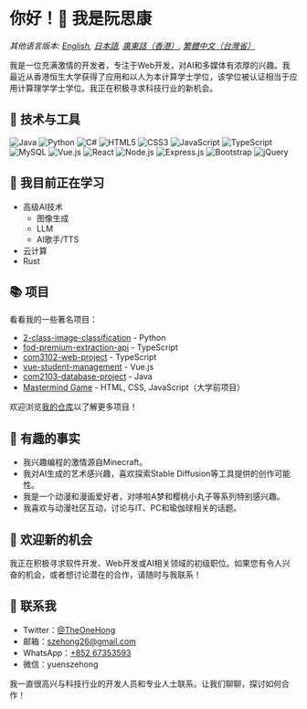 # 你好！👋 我是阮思康

*其他语言版本: [English](README.md), [日本語](README.ja-JP.md), [廣東話（香港）](README.zh-HK.md), [繁體中文（台灣省）](README.zh-TW.md)*

我是一位充满激情的开发者，专注于Web开发，对AI和多媒体有浓厚的兴趣。我最近从香港恒生大学获得了应用和以人为本计算学士学位，该学位被认证相当于应用计算理学学士学位。我正在积极寻求科技行业的新机会。

## 🔧 技术与工具

![Java](https://img.shields.io/badge/-Java-007396?style=flat-square&logo=java&logoColor=white)
![Python](https://img.shields.io/badge/-Python-3776AB?style=flat-square&logo=python&logoColor=white)
![C#](https://img.shields.io/badge/-C%23-239120?style=flat-square&logo=c-sharp&logoColor=white)
![HTML5](https://img.shields.io/badge/-HTML5-E34F26?style=flat-square&logo=html5&logoColor=white)
![CSS3](https://img.shields.io/badge/-CSS3-1572B6?style=flat-square&logo=css3&logoColor=white)
![JavaScript](https://img.shields.io/badge/-JavaScript-F7DF1E?style=flat-square&logo=javascript&logoColor=black)
![TypeScript](https://img.shields.io/badge/-TypeScript-3178C6?style=flat-square&logo=typescript&logoColor=white)
![MySQL](https://img.shields.io/badge/-MySQL-4479A1?style=flat-square&logo=mysql&logoColor=white)
![Vue.js](https://img.shields.io/badge/-Vue.js-4FC08D?style=flat-square&logo=vue.js&logoColor=white)
![React](https://img.shields.io/badge/-React-61DAFB?style=flat-square&logo=react&logoColor=black)
![Node.js](https://img.shields.io/badge/-Node.js-339933?style=flat-square&logo=node.js&logoColor=white)
![Express.js](https://img.shields.io/badge/-Express.js-000000?style=flat-square&logo=express&logoColor=white)
![Bootstrap](https://img.shields.io/badge/-Bootstrap-7952B3?style=flat-square&logo=bootstrap&logoColor=white)
![jQuery](https://img.shields.io/badge/-jQuery-0769AD?style=flat-square&logo=jquery&logoColor=white)

## 🌱 我目前正在学习

- 高级AI技术
  - 图像生成
  - LLM
  - AI歌手/TTS
- 云计算
- Rust

## 📚 项目

看看我的一些著名项目：

- [2-class-image-classification](https://github.com/YuenSzeHong/2-class-image-classification) - Python
- [fod-premium-extraction-api](https://github.com/YuenSzeHong/fod-premium-extraction-api) - TypeScript
- [com3102-web-project](https://github.com/YuenSzeHong/com3102-web-project) - TypeScript
- [vue-student-management](https://github.com/YuenSzeHong/vue-student-management) - Vue.js
- [com2103-database-project](https://github.com/YuenSzeHong/com2103-database-project) - Java
- [Mastermind Game](link-to-your-mastermind-game-repository) - HTML, CSS, JavaScript（大学前项目）

欢迎浏览[我的仓库](https://github.com/YuenSzeHong?tab=repositories)以了解更多项目！

## 🎉 有趣的事实

- 我兴趣编程的激情源自Minecraft。
- 我对AI生成的艺术感兴趣，喜欢探索Stable Diffusion等工具提供的创作可能性。
- 我是一个动漫和漫画爱好者，对哆啦A梦和樱桃小丸子等系列特别感兴趣。
- 我喜欢与动漫社区互动，讨论与IT、PC和瑜伽球相关的话题。

## 💼 欢迎新的机会

我正在积极寻求软件开发、Web开发或AI相关领域的初级职位。如果您有令人兴奋的机会，或者想讨论潜在的合作，请随时与我联系！

## 💬 联系我

- Twitter：[@TheOneHong](https://twitter.com/TheOneHong)
- 邮箱：[szehong26@gmail.com](mailto:szehong26@gmail.com)
- WhatsApp：[+852 67353593](https://wa.me/85267353593)
- 微信：yuenszehong

我一直很高兴与科技行业的开发人员和专业人士联系。让我们聊聊，探讨如何合作！